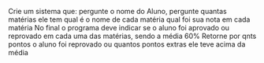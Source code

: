 Crie um sistema que:
pergunte o nome do Aluno, 
pergunte quantas matérias ele tem 
qual é o nome de cada matéria
qual foi sua nota em cada matéria
No final o programa deve indicar se o aluno foi aprovado ou reprovado em cada uma das matérias, sendo a média 60%
Retorne por qnts pontos o aluno foi reprovado ou quantos pontos extras ele teve acima da média